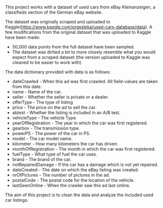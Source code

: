 This project works with a dataset of used cars from eBay Kleinanzeigen, a classifieds section of the German eBay website.

The dataset was originally scraped and uploaded to Kaggle(https://www.kaggle.com/orgesleka/used-cars-database/data). 
A few modifications from the original dataset that was uploaded to Kaggle have been made:

* 50,000 data points from the full dataset have been sampled.
* The dataset was dirtied a bit to more closely resemble what you would expect from a scraped dataset (the version uploaded to Kaggle was cleaned to be easier to work with)

The data dictionary provided with data is as follows:

* dateCrawled - When this ad was first crawled. All field-values are taken from this date.
* name - Name of the car.
* seller - Whether the seller is private or a dealer.
* offerType - The type of listing
* price - The price on the ad to sell the car.
* abtest - Whether the listing is included in an A/B test.
* vehicleType - The vehicle Type.
* yearOfRegistration - The year in which the car was first registered.
* gearbox - The transmission type.
* powerPS - The power of the car in PS.
* model - The car model name.
* kilometer - How many kilometers the car has driven.
* monthOfRegistration - The month in which the car was first registered.
* fuelType - What type of fuel the car uses.
* brand - The brand of the car.
* notRepairedDamage - If the car has a damage which is not yet repaired.
* dateCreated - The date on which the eBay listing was created.
* nrOfPictures - The number of pictures in the ad.
* postalCode - The postal code for the location of the vehicle.
* lastSeenOnline - When the crawler saw this ad last online.

The aim of this project is to clean the data and analyze the included used car listings. 
